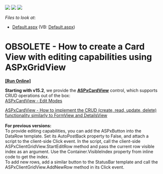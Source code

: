 <!-- default badges list -->
![](https://img.shields.io/endpoint?url=https://codecentral.devexpress.com/api/v1/VersionRange/134059790/13.1.4%2B)
[![](https://img.shields.io/badge/Open_in_DevExpress_Support_Center-FF7200?style=flat-square&logo=DevExpress&logoColor=white)](https://supportcenter.devexpress.com/ticket/details/E1278)
[![](https://img.shields.io/badge/📖_How_to_use_DevExpress_Examples-e9f6fc?style=flat-square)](https://docs.devexpress.com/GeneralInformation/403183)
<!-- default badges end -->
<!-- default file list -->
*Files to look at*:

* [Default.aspx](./CS/WebApplication164/Default.aspx) (VB: [Default.aspx](./VB/WebApplication164/Default.aspx))
<!-- default file list end -->
# OBSOLETE - How to create a Card View with editing capabilities using ASPxGridView
<!-- run online -->
**[[Run Online]](https://codecentral.devexpress.com/e1278)**
<!-- run online end -->


<p><strong>Starting with v15.2</strong>, we provide the <a href="https://www.devexpress.com/Subscriptions/New-2015-2.xml#aspnet"><strong>ASPxCardView</strong></a> control, which supports CRUD operations out of the box:<br><a href="https://demos.devexpress.com/ASPxCardViewDemos/Editing/EditModes.aspx">ASPxCardView - Edit Modes</a></p>
<p><a href="https://www.devexpress.com/Support/Center/p/T496745">ASPxCardView - How to implement the CRUD (create, read, update, delete) functionality similarly to FormView and DetailsView</a><br><br><strong>For previous versions:</strong><br>To provide editing capabilities, you can add the ASPxButton into the DataRow template. Set its AutoPostBack property to False, and attach a script to the client-side Click event. In the script, call the client-side ASPxClientGridView.StartEditRow method and pass the current row visible index as an argument. Use the Container.VisibleIndex property from inline code to get the index.<br>To add new rows, add a similar button to the StatusBar template and call the ASPxClientGridView.AddNewRow method in its Click event.</p>

<br/>


